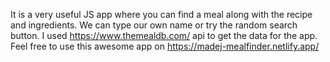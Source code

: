 It is a very useful JS app where you can find a meal along with the recipe and ingredients. We can type our own name or try the random search button. I used https://www.themealdb.com/ api to get the data for the app. Feel free to use this awesome app on https://madej-mealfinder.netlify.app/
